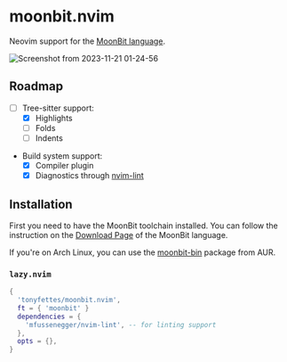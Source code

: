 # moonbit.nvim

Neovim support for the [MoonBit language](https://www.moonbitlang.com).

![Screenshot from 2023-11-21 01-24-56](https://github.com/tonyfettes/moonbit.nvim/assets/29998228/0e3080e4-63c4-4f72-8ec7-fcf8bb82181c)

## Roadmap

- [ ] Tree-sitter support:
  - [x] Highlights
  - [ ] Folds
  - [ ] Indents
- Build system support:
  - [x] Compiler plugin
  - [x] Diagnostics through [nvim-lint](https://github.com/mfussenegger/nvim-lint)

## Installation

First you need to have the MoonBit toolchain installed. You can follow the
instruction on the [Download Page](https://www.moonbitlang.com/download/) of
the MoonBit language.

If you're on Arch Linux, you can use the
[moonbit-bin](https://aur.archlinux.org/packages/moonbit-bin) package from AUR.

### `lazy.nvim`

```lua
{
  'tonyfettes/moonbit.nvim',
  ft = { 'moonbit' }
  dependencies = {
    'mfussenegger/nvim-lint', -- for linting support
  },
  opts = {},
}
```
